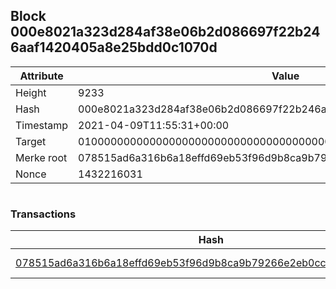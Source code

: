 ## Block 000e8021a323d284af38e06b2d086697f22b246aaf1420405a8e25bdd0c1070d

Attribute | Value
--- | ---
Height | 9233
Hash | 000e8021a323d284af38e06b2d086697f22b246aaf1420405a8e25bdd0c1070d
Timestamp | 2021-04-09T11:55:31+00:00
Target | 0100000000000000000000000000000000000000000000000000000000000000
Merke root | 078515ad6a316b6a18effd69eb53f96d9b8ca9b79266e2eb0cc13eca47d86ad0
Nonce | 1432216031

```

```

### Transactions

Hash | Amount
--- | ---
[078515ad6a316b6a18effd69eb53f96d9b8ca9b79266e2eb0cc13eca47d86ad0](078515ad6a316b6a18effd69eb53f96d9b8ca9b79266e2eb0cc13eca47d86ad0.md) | 10.00000000 SKEPTI 
